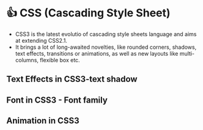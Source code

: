 # 👍 CSS (Cascading Style Sheet)
* CSS3 is the latest evolutio of cascading style sheets language and aims at extending CSS2.1.
* It brings a lot of long-awaited novelties, like rounded corners, shadows, text effects, transitions or animations, as well as new layouts like multi-columns, flexible box etc.

## Text Effects in CSS3-text shadow
## Font in CSS3 - Font family
## Animation in CSS3
## 
##
##
##
##